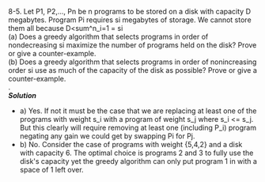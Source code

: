 8-5. Let P1, P2,..., Pn be n programs to be stored on a disk with capacity D megabytes. Program Pi requires si megabytes of storage. 
We cannot store them all because D<sum^n_i=1 = si   
(a)  Does a greedy algorithm that selects programs in order of nondecreasing si maximize the number of programs held on the disk? 
Prove or give a counter-example.   
(b)  Does a greedy algorithm that selects programs in order of nonincreasing order si use as much of the capacity of the disk as possible? 
Prove or give a counter-example.   
.   
***Solution***   
* a) Yes. If not it must be the case that we are replacing at least one of the programs with weight s_i with a program of weight s_j where
s_i <= s_j. But this clearly will require removing at least one (including P_i) program negating any gain we could get by swapping Pi for Pj.   
* b) No. Consider the case of programs with weight {5,4,2} and a disk with capacity 6. The optimal choice is programs 2 and 3 to fully
use the disk's capacity yet the greedy algorithm can only put program 1 in with a space of 1 left over.
